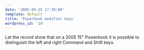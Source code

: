 ```yaml
---
date: '2005-04-25 17:39:00'
template: default
title: 'Powerbook modifier keys'
wordpress_id: '14'
---
```

Let the record show that on a 2005 15" Powerbook it is possible to distinguish the left and right Command and Shift keys.

